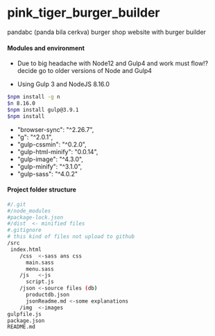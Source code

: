 # pink_tiger_burger_builder
pandabc (panda bila cerkva) burger shop website with burger builder

#### Modules and environment
- Due to big headache with Node12 and Gulp4 and work must flow!? decide go to older versions of Node and Gulp4
* Using Gulp 3 and NodeJS 8.16.0
```bash
$npm install -g n
$n 8.16.0
$npm install gulp@3.9.1
$npm install
```
* "browser-sync": "^2.26.7",
* "g": "^2.0.1",
* "gulp-cssmin": "^0.2.0",
* "gulp-html-minify": "0.0.14",
* "gulp-image": "^4.3.0",
* "gulp-minify": "^3.1.0",
* "gulp-sass": "^4.0.2"

#### Project folder structure
```bash
#/.git
#/node_modules
#package-lock.json
#/dist  <- minified files
#.gitignore
# this kind of files not upload to github
/src
 index.html
    /css  <-sass ans css
      main.sass
      menu.sass
    /js   <-js
      script.js
    /json <-source files (db)
      productdb.json
      jsonReadme.md <-some explanations
    /img  <-images
gulpfile.js
package.json
README.md

```
